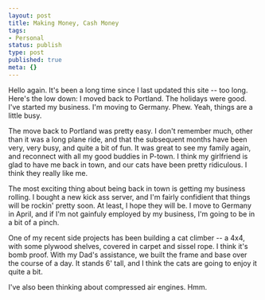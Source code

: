 ```yaml
---
layout: post
title: Making Money, Cash Money
tags:
- Personal
status: publish
type: post
published: true
meta: {}
---
```

<p class="entry-body">Hello again. It's been a long time since I last updated this site -- too long. Here's the low down: I moved back to Portland. The holidays were good. I've started my business. I'm moving to Germany. Phew. Yeah, things are a little busy.</p>
The move back to Portland was pretty easy. I don't remember much, other than it was a long plane ride, and that the subsequent months have been very, very busy, and quite a bit of fun. It was great to see my family again, and reconnect with all my good buddies in P-town. I think my girlfriend is glad to have me back in town, and our cats have been pretty ridiculous. I think they really like me.

The most exciting thing about being back in town is getting my business rolling. I bought a new kick ass server, and I'm fairly confidient that things will be rockin' pretty soon. At least, I hope they will be. I move to Germany in April, and if I'm not gainfuly employed by my business, I'm going to be in a bit of a pinch.

One of my recent side projects has been building a cat climber -- a 4x4, with some plywood shelves, covered in carpet and sissel rope. I think it's bomb proof. With my Dad's assistance, we built the frame and base over the course of a day. It stands 6' tall, and I think the cats are going to enjoy it quite a bit.

I've also been thinking about compressed air engines.  Hmm.
